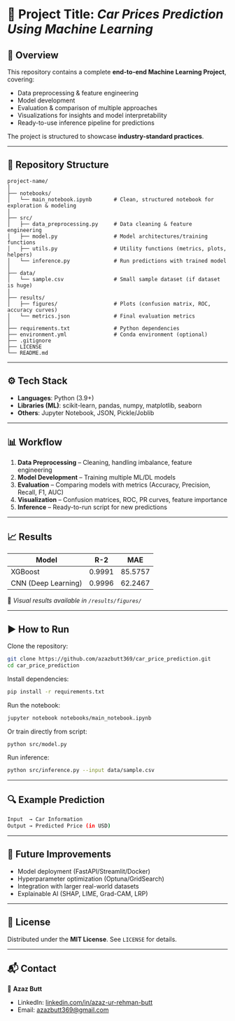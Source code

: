# 🚀 Project Title: *Car Prices Prediction Using Machine Learning*

## 📌 Overview

This repository contains a complete **end-to-end Machine Learning Project**, covering:

* Data preprocessing & feature engineering
* Model development
* Evaluation & comparison of multiple approaches
* Visualizations for insights and model interpretability
* Ready-to-use inference pipeline for predictions

The project is structured to showcase **industry-standard practices**.

---

## 📂 Repository Structure

```
project-name/
│
├── notebooks/                    
│   └── main_notebook.ipynb       # Clean, structured notebook for exploration & modeling
│
├── src/                          
│   ├── data_preprocessing.py     # Data cleaning & feature engineering
│   ├── model.py                  # Model architectures/training functions
│   ├── utils.py                  # Utility functions (metrics, plots, helpers)
│   └── inference.py              # Run predictions with trained model
│
├── data/                         
│   └── sample.csv                # Small sample dataset (if dataset is huge)
│
├── results/                      
│   ├── figures/                  # Plots (confusion matrix, ROC, accuracy curves)
│   └── metrics.json              # Final evaluation metrics
│
├── requirements.txt              # Python dependencies
├── environment.yml               # Conda environment (optional)
├── .gitignore                    
├── LICENSE                       
└── README.md
```

---

## ⚙️ Tech Stack

* **Languages**: Python (3.9+)
* **Libraries (ML)**: scikit-learn, pandas, numpy, matplotlib, seaborn
* **Others**: Jupyter Notebook, JSON, Pickle/Joblib
---

## 📊 Workflow

1. **Data Preprocessing** – Cleaning, handling imbalance, feature engineering
2. **Model Development** – Training multiple ML/DL models
3. **Evaluation** – Comparing models with metrics (Accuracy, Precision, Recall, F1, AUC)
4. **Visualization** – Confusion matrices, ROC, PR curves, feature importance
5. **Inference** – Ready-to-run script for new predictions

---

## 📈 Results

| Model               | R-2 | MAE
| ------------------- | -------- | --------- | 
| XGBoost             | 0.9991     | 85.5757      | 
| CNN (Deep Learning) | 0.9996     | 62.2467      | 

📌 *Visual results available in `/results/figures/`*

---

## ▶️ How to Run

Clone the repository:

```bash
git clone https://github.com/azazbutt369/car_price_prediction.git
cd car_price_prediction
```

Install dependencies:

```bash
pip install -r requirements.txt
```

Run the notebook:

```bash
jupyter notebook notebooks/main_notebook.ipynb
```

Or train directly from script:

```bash
python src/model.py
```

Run inference:

```bash
python src/inference.py --input data/sample.csv
```

---

## 🔍 Example Prediction

```bash
Input  → Car Information  
Output → Predicted Price (in USD)
```

---

## 🚧 Future Improvements

* Model deployment (FastAPI/Streamlit/Docker)
* Hyperparameter optimization (Optuna/GridSearch)
* Integration with larger real-world datasets
* Explainable AI (SHAP, LIME, Grad-CAM, LRP)

---

## 📜 License

Distributed under the **MIT License**. See `LICENSE` for details.

---

## 📬 Contact

👤 **Azaz Butt**

* LinkedIn: [linkedin.com/in/azaz-ur-rehman-butt](#)
* Email: [azazbutt369@gmail.com](mailto:your.email@example.com)
